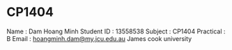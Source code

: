 # CP1404
Name : Dam Hoang Minh Student ID : 13558538 Subject : CP1404 Practical : B Email : hoangminh.dam@my.jcu.edu.au
James cook university
